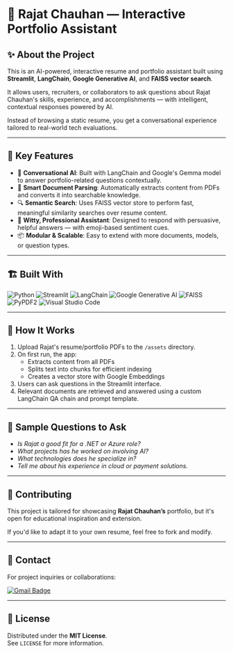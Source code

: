 # 💼 Rajat Chauhan — Interactive Portfolio Assistant

## ✨ About the Project

This is an AI-powered, interactive resume and portfolio assistant built using **Streamlit**, **LangChain**, **Google Generative AI**, and **FAISS vector search**.

It allows users, recruiters, or collaborators to ask questions about Rajat Chauhan's skills, experience, and accomplishments — with intelligent, contextual responses powered by AI.

Instead of browsing a static resume, you get a conversational experience tailored to real-world tech evaluations.

---

## 🔑 Key Features

- 🤖 **Conversational AI**: Built with LangChain and Google's Gemma model to answer portfolio-related questions contextually.
- 📄 **Smart Document Parsing**: Automatically extracts content from PDFs and converts it into searchable knowledge.
- 🔍 **Semantic Search**: Uses FAISS vector store to perform fast, meaningful similarity searches over resume content.
- 💬 **Witty, Professional Assistant**: Designed to respond with persuasive, helpful answers — with emoji-based sentiment cues.
- 📦 **Modular & Scalable**: Easy to extend with more documents, models, or question types.

---

## 🏗️ Built With

![Python](https://img.shields.io/badge/-Python-000?logo=python)
![Streamlit](https://img.shields.io/badge/-Streamlit-000?logo=streamlit)
![LangChain](https://img.shields.io/badge/-LangChain-000)
![Google Generative AI](https://img.shields.io/badge/-Google%20GenAI-000?logo=google)
![FAISS](https://img.shields.io/badge/-FAISS-000?logo=meta)
![PyPDF2](https://img.shields.io/badge/-PyPDF2-000?logo=adobe-acrobat-reader)
![Visual Studio Code](https://img.shields.io/badge/-Visual%20Studio%20Code-000?logo=visual-studio-code)

---

## 🚀 How It Works

1. Upload Rajat's resume/portfolio PDFs to the `/assets` directory.
2. On first run, the app:
   - Extracts content from all PDFs
   - Splits text into chunks for efficient indexing
   - Creates a vector store with Google Embeddings
3. Users can ask questions in the Streamlit interface.
4. Relevant documents are retrieved and answered using a custom LangChain QA chain and prompt template.

---

## 💬 Sample Questions to Ask

- *Is Rajat a good fit for a .NET or Azure role?*
- *What projects has he worked on involving AI?*
- *What technologies does he specialize in?*
- *Tell me about his experience in cloud or payment solutions.*

---

## 🤝 Contributing

This project is tailored for showcasing **Rajat Chauhan’s** portfolio, but it's open for educational inspiration and extension.

If you'd like to adapt it to your own resume, feel free to fork and modify.

---

## 📧 Contact

For project inquiries or collaborations:

[![Gmail Badge](https://img.shields.io/badge/-dreamerrajat11@gmail.com-FF0000?style=flat-square&logo=Gmail&logoColor=white&link=mailto:dreamerrajat11@gmail.com)](mailto:dreamerrajat11@gmail.com)

---

## 🔐 License

Distributed under the **MIT License**.  
See `LICENSE` for more information.
